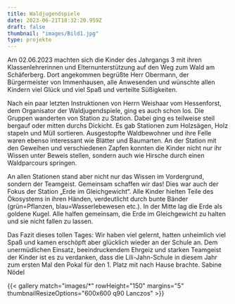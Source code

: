```yaml
---
title: Waldjugendspiele
date: 2023-06-21T18:32:20.959Z
draft: false
thumbnail: "images/Bild1.jpg"
type: projekte
---
```


Am 02.06.2023 machten sich die Kinder des Jahrgangs 3 mit ihren Klassenlehrerinnen und Elternunterstützung auf den Weg zum Wald am Schäferberg. Dort angekommen begrüßte Herr Obermann, der Bürgermeister von Immenhausen, alle Anwesenden und wünschte allen Kindern viel Glück und viel Spaß und verteilte Süßigkeiten.

Nach ein paar letzten Instruktionen von Herrn Weishaar vom Hessenforst, dem Organisator der Waldjugendspiele, ging es auch schon los. Die Gruppen wanderten von Station zu Station. Dabei ging es teilweise steil bergauf oder mitten durchs Dickicht. Es gab Stationen zum Holzsägen, Holz stapeln und Müll sortieren. Ausgestopfte Waldbewohner und ihre Felle waren ebenso interessant wie Blätter und Baumarten. An der Station mit den Geweihen und verschiedenen Zapfen konnten die Kinder nicht nur ihr Wissen unter Beweis stellen, sondern auch wie Hirsche durch einen Waldparcours springen.

An allen Stationen stand aber nicht nur das Wissen im Vordergrund, sondern der Teamgeist. Gemeinsam schaffen wir das! Dies war auch der Fokus der Station „Erde im Gleichgewicht“. Alle Kinder hielten Teile des Ökosystems in ihren Händen, verdeutlicht durch bunte Bänder (grün=Pflanzen, blau=Wasserlebewesen etc.). In der Mitte lag die Erde als goldene Kugel. Alle halfen gemeinsam, die Erde im Gleichgewicht zu halten und sie nicht fallen zu lassen.

Das Fazit dieses tollen Tages: Wir haben viel gelernt, hatten unheimlich viel Spaß und kamen erschöpft aber glücklich wieder an der Schule an. Dem unermüdlichen Einsatz, beeindruckendem Ehrgeiz und starken Teamgeist der Kinder ist es zu verdanken, dass die Lili-Jahn-Schule in diesem Jahr zum ersten Mal den Pokal für den 1. Platz mit nach Hause brachte.
Sabine Nödel

{{< gallery match="images/*" rowHeight="150" margins="5" thumbnailResizeOptions="600x600 q90 Lanczos" >}}
